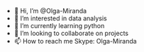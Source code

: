 - 👋 Hi, I’m @Olga-Miranda
- 👀 I’m interested in data analysis
- 🌱 I’m currently learning python
- 💞️ I’m looking to collaborate on projects
- 📫 How to reach me Skype: Olga-Miranda

<!---
Olga-Miranda/Olga-Miranda is a ✨ special ✨ repository because its `README.md` (this file) appears on your GitHub profile.
You can click the Preview link to take a look at your changes.
--->
